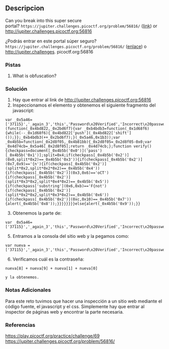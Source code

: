 ## Descripcion
Can you break into this super secure portal? `https://jupiter.challenges.picoctf.org/problem/56816/` ([link](https://jupiter.challenges.picoctf.org/problem/56816/)) or http://jupiter.challenges.picoctf.org:56816

¿Podrás entrar en este portal súper seguro? `https://jupiter.challenges.picoctf.org/problem/56816/` ([enlace](https://jupiter.challenges.picoctf.org/problem/56816/)) o http://jupiter.challenges. picoctf.org:56816
### Pistas
1. What is obfuscation?
### Solución
1. Hay que entrar al link de http://jupiter.challenges.picoctf.org:56816
2. Inspeccionamos el elemento y obtenemos el siguiente fragmento del javascript:
```
var _0x5a46=['37115}','_again_3','this','Password\x20Verified','Incorrect\x20password','getElementById','value','substring','picoCTF{','not_this'];(function(_0x4bd822,_0x2bd6f7){var _0xb4bdb3=function(_0x1d68f6){while(--_0x1d68f6){_0x4bd822['push'](_0x4bd822['shift']());}};_0xb4bdb3(++_0x2bd6f7);}(_0x5a46,0x1b3));var _0x4b5b=function(_0x2d8f05,_0x4b81bb){_0x2d8f05=_0x2d8f05-0x0;var _0x4d74cb=_0x5a46[_0x2d8f05];return _0x4d74cb;};function verify(){checkpass=document[_0x4b5b('0x0')]('pass')[_0x4b5b('0x1')];split=0x4;if(checkpass[_0x4b5b('0x2')](0x0,split*0x2)==_0x4b5b('0x3')){if(checkpass[_0x4b5b('0x2')](0x7,0x9)=='{n'){if(checkpass[_0x4b5b('0x2')](split*0x2,split*0x2*0x2)==_0x4b5b('0x4')){if(checkpass[_0x4b5b('0x2')](0x3,0x6)=='oCT'){if(checkpass[_0x4b5b('0x2')](split*0x3*0x2,split*0x4*0x2)==_0x4b5b('0x5')){if(checkpass['substring'](0x6,0xb)=='F{not'){if(checkpass[_0x4b5b('0x2')](split*0x2*0x2,split*0x3*0x2)==_0x4b5b('0x6')){if(checkpass[_0x4b5b('0x2')](0xc,0x10)==_0x4b5b('0x7')){alert(_0x4b5b('0x8'));}}}}}}}}else{alert(_0x4b5b('0x9'));}}
```
3. Obtenemos la parte de:
```
var _0x5a46=['37115}','_again_3','this','Password\x20Verified','Incorrect\x20password','getElementById','value','substring','picoCTF{','not_this'];
```
5. Entramos a la consola del sitio web y la pegamos como: 
```
var nueva =['37115}','_again_3','this','Password\x20Verified','Incorrect\x20password','getElementById','value','substring','picoCTF{','not_this'];
```
6. Verificamos cuál es la contraseña:
```
nueva[8] + nueva[9] + nueva[1] + nueva[0]
```
	y la obtenemos.
### Notas Adicionales
Para este reto tuvimos que hacer una inspección a un sitio web mediante el código fuente, el javascript y el css.
Simplemente hay que entrar al inspector de páginas web y encontrar la parte necesaria.
### Referencias
https://play.picoctf.org/practice/challenge/69
https://jupiter.challenges.picoctf.org/problem/56816/
